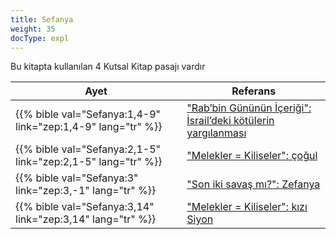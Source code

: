 ```yaml
---
title: Sefanya
weight: 35
docType: expl
---
```


Bu kitapta kullanılan 4 Kutsal Kitap pasajı vardır

| Ayet | Referans |
|-------|-----------|
| {{% bible val="Sefanya:1,4-9" link="zep:1,4-9" lang="tr" %}} | ["Rab’bin Gününün İçeriği": İsrail’deki kötülerin yargılanması](/expl/background/israel/the-day-of-the-lord#e5f1) |
| {{% bible val="Sefanya:2,1-5" link="zep:2,1-5" lang="tr" %}} | ["Melekler = Kiliseler": çoğul](/expl/content/letters/the-angel-of-the-churches#1220) |
| {{% bible val="Sefanya:3" link="zep:3,-1" lang="tr" %}} | ["Son iki savaş mı?": Zefanya](/expl/content/1000y/the-thousand-year-kingdom#ba47) |
| {{% bible val="Sefanya:3,14" link="zep:3,14" lang="tr" %}} | ["Melekler = Kiliseler": kızı Siyon](/expl/content/letters/the-angel-of-the-churches#1220) |
